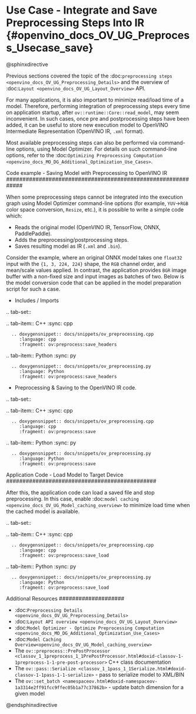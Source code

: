 # Use Case - Integrate and Save Preprocessing Steps Into IR {#openvino_docs_OV_UG_Preprocess_Usecase_save}

@sphinxdirective

Previous sections covered the topic of the :doc:`preprocessing steps <openvino_docs_OV_UG_Preprocessing_Details>` 
and the overview of :doc:`Layout <openvino_docs_OV_UG_Layout_Overview>` API.

For many applications, it is also important to minimize read/load time of a model. 
Therefore, performing integration of preprocessing steps every time on application 
startup, after ``ov::runtime::Core::read_model``, may seem inconvenient. In such cases, 
once pre and postprocessing steps have been added, it can be useful to store new execution 
model to OpenVINO Intermediate Representation (OpenVINO IR, `.xml` format).

Most available preprocessing steps can also be performed via command-line options, 
using Model Optimizer. For details on such command-line options, refer to the 
:doc:`Optimizing Preprocessing Computation <openvino_docs_MO_DG_Additional_Optimization_Use_Cases>`.

Code example - Saving Model with Preprocessing to OpenVINO IR
#############################################################

When some preprocessing steps cannot be integrated into the execution graph using 
Model Optimizer command-line options (for example, ``YUV``->``RGB`` color space conversion, 
``Resize``, etc.), it is possible to write a simple code which:

* Reads the original model (OpenVINO IR, TensorFlow, ONNX, PaddlePaddle).
* Adds the preprocessing/postprocessing steps.
* Saves resulting model as IR (``.xml`` and ``.bin``).

Consider the example, where an original ONNX model takes one ``float32`` input with the 
``{1, 3, 224, 224}`` shape, the ``RGB`` channel order, and mean/scale values applied. 
In contrast, the application provides ``BGR`` image buffer with a non-fixed size and 
input images as batches of two. Below is the model conversion code that can be applied 
in the model preparation script for such a case.

* Includes / Imports


.. tab-set::

   .. tab-item:: C++
      :sync: cpp

      .. doxygensnippet:: docs/snippets/ov_preprocessing.cpp
         :language: cpp
         :fragment: ov:preprocess:save_headers

   .. tab-item:: Python
      :sync: py

      .. doxygensnippet:: docs/snippets/ov_preprocessing.py
         :language: Python
         :fragment: ov:preprocess:save_headers


* Preprocessing & Saving to the OpenVINO IR code.


.. tab-set::

   .. tab-item:: C++
      :sync: cpp

      .. doxygensnippet:: docs/snippets/ov_preprocessing.cpp
         :language: cpp
         :fragment: ov:preprocess:save

   .. tab-item:: Python
      :sync: py

      .. doxygensnippet:: docs/snippets/ov_preprocessing.py
         :language: Python
         :fragment: ov:preprocess:save


Application Code - Load Model to Target Device
##############################################

After this, the application code can load a saved file and stop preprocessing. In this case, enable 
:doc:`model caching <openvino_docs_OV_UG_Model_caching_overview>` to minimize load 
time when the cached model is available.


.. tab-set::

   .. tab-item:: C++
      :sync: cpp

      .. doxygensnippet:: docs/snippets/ov_preprocessing.cpp
         :language: cpp
         :fragment: ov:preprocess:save_load

   .. tab-item:: Python
      :sync: py

      .. doxygensnippet:: docs/snippets/ov_preprocessing.py
         :language: Python
         :fragment: ov:preprocess:save_load


Additional Resources
####################

* :doc:`Preprocessing Details <openvino_docs_OV_UG_Preprocessing_Details>`
* :doc:`Layout API overview <openvino_docs_OV_UG_Layout_Overview>`
* :doc:`Model Optimizer - Optimize Preprocessing Computation <openvino_docs_MO_DG_Additional_Optimization_Use_Cases>`
* :doc:`Model Caching Overview<openvino_docs_OV_UG_Model_caching_overview>`
* The `ov::preprocess::PrePostProcessor <classov_1_1preprocess_1_1PrePostProcessor.html#doxid-classov-1-1preprocess-1-1-pre-post-processor>` C++ class documentation
* The `ov::pass::Serialize <classov_1_1pass_1_1Serialize.html#doxid-classov-1-1pass-1-1-serialize>` - pass to serialize model to XML/BIN
* The `ov::set_batch <namespaceov.html#doxid-namespaceov-1a3314e2ff91fcc9ffec05b1a77c37862b>` - update batch dimension for a given model

@endsphinxdirective
